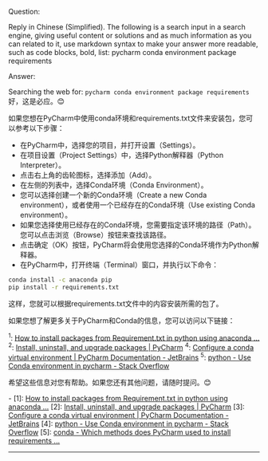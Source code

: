 Question:

Reply in Chinese (Simplified).
The following is a search input in a search engine, giving useful content or solutions and as much information as you can related to it, use markdown syntax to make your answer more readable, such as code blocks, bold, list:
pycharm conda environment package requirements

Answer:

Searching the web for: `pycharm conda environment package requirements`好，这是必应。😊

如果您想在PyCharm中使用conda环境和requirements.txt文件来安装包，您可以参考以下步骤：

- 在PyCharm中，选择您的项目，并打开设置（Settings）。
- 在项目设置（Project Settings）中，选择Python解释器（Python Interpreter）。
- 点击右上角的齿轮图标，选择添加（Add）。
- 在左侧的列表中，选择Conda环境（Conda Environment）。
- 您可以选择创建一个新的Conda环境（Create a new Conda environment），或者使用一个已经存在的Conda环境（Use existing Conda environment）。
- 如果您选择使用已经存在的Conda环境，您需要指定该环境的路径（Path）。您可以点击浏览（Browse）按钮来查找该路径。
- 点击确定（OK）按钮，PyCharm将会使用您选择的Conda环境作为Python解释器。
- 在PyCharm中，打开终端（Terminal）窗口，并执行以下命令：

```bash
conda install -c anaconda pip
pip install -r requirements.txt
```

这样，您就可以根据requirements.txt文件中的内容安装所需的包了。

如果您想了解更多关于PyCharm和Conda的信息，您可以访问以下链接：

<sup>1</sup>: [How to install packages from Requirement.txt in python using anaconda ...](https://stackoverflow.com/questions/68163848/how-to-install-packages-from-requirement-txt-in-python-using-anaconda)
<sup>2</sup>: [Install, uninstall, and upgrade packages | PyCharm](https://www.jetbrains.com/help/pycharm/installing-uninstalling-and-upgrading-packages.html)
<sup>4</sup>: [Configure a conda virtual environment | PyCharm Documentation - JetBrains](https://www.jetbrains.com/help/pycharm/conda-support-creating-conda-virtual-environment.html)
<sup>5</sup>: [python - Use Conda environment in pycharm - Stack Overflow](https://stackoverflow.com/questions/42746732/use-conda-environment-in-pycharm)

希望这些信息对您有帮助。如果您还有其他问题，请随时提问。😊

\-
\[1]: [How to install packages from Requirement.txt in python using anaconda ...](https://stackoverflow.com/questions/68163848/how-to-install-packages-from-requirement-txt-in-python-using-anaconda)
\[2]: [Install, uninstall, and upgrade packages | PyCharm](https://www.jetbrains.com/help/pycharm/installing-uninstalling-and-upgrading-packages.html)
\[3]: [Configure a conda virtual environment | PyCharm Documentation - JetBrains](https://www.jetbrains.com/help/pycharm/conda-support-creating-conda-virtual-environment.html)
\[4]: [python - Use Conda environment in pycharm - Stack Overflow](https://stackoverflow.com/questions/42746732/use-conda-environment-in-pycharm)
\[5]: [conda - Which methods does PyCharm used to install requirements ...](https://stackoverflow.com/questions/63151093/which-methods-does-pycharm-used-to-install-requirements)

<hr/>

